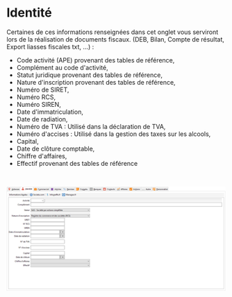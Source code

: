 # Identité

Certaines de ces 
 informations renseignées dans cet onglet vous serviront lors de la réalisation 
 de documents fiscaux. (DEB, Bilan, Compte de résultat, Export liasses 
 fiscales txt, …) :


* Code activité (APE) 
 provenant des tables de référence,
* Complément au code 
 d'activité,
* Statut juridique 
 provenant des tables de référence,
* Nature d'inscription 
 provenant des tables de référence,
* Numéro de SIRET,
* Numéro RCS,
* Numéro SIREN,
* Date d'immatriculation,
* Date de radiation,
* Numéro de TVA : 
 Utilisé dans la déclaration de TVA,
* Numéro d'accises 
 : Utilisé dans la gestion des taxes sur les alcools,
* Capital,
* Date de clôture 
 comptable,
* Chiffre d'affaires,
* Effectif provenant 
 des tables de référence


 


![](OngletIdentite.png)


